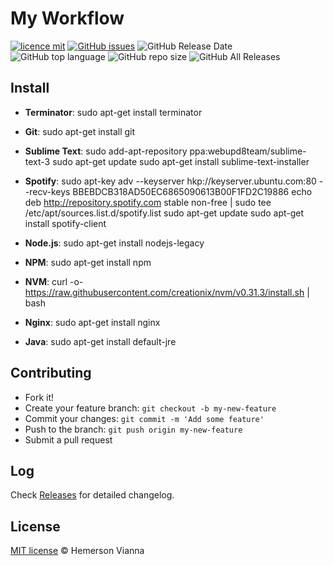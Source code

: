 # My Workflow

[![licence mit](https://img.shields.io/badge/license-MIT-blue.svg?style=flat-square)](http://hemersonvianna.mit-license.org/)
[![GitHub issues](https://img.shields.io/github/issues/org-moon-world/workflow.svg)](https://github.com/org-moon-world/workflow/issues)
![GitHub Release Date](https://img.shields.io/github/release-date/org-moon-world/workflow.svg)
![GitHub top language](https://img.shields.io/github/languages/top/org-moon-world/workflow.svg)
![GitHub repo size](https://img.shields.io/github/repo-size/org-moon-world/workflow.svg)
![GitHub All Releases](https://img.shields.io/github/downloads/org-moon-world/workflow/total.svg)

## Install

- **Terminator**: sudo apt-get install terminator
- **Git**: sudo apt-get install git
- **Sublime Text**: 
	sudo add-apt-repository ppa:webupd8team/sublime-text-3
	sudo apt-get update
	sudo apt-get install sublime-text-installer
- **Spotify**:
	sudo apt-key adv --keyserver hkp://keyserver.ubuntu.com:80 --recv-keys BBEBDCB318AD50EC6865090613B00F1FD2C19886
	echo deb http://repository.spotify.com stable non-free | sudo tee /etc/apt/sources.list.d/spotify.list
	sudo apt-get update
	sudo apt-get install spotify-client

- **Node.js**: sudo apt-get install nodejs-legacy
- **NPM**: sudo apt-get install npm
- **NVM**:  curl -o- https://raw.githubusercontent.com/creationix/nvm/v0.31.3/install.sh | bash
- **Nginx**: sudo apt-get install nginx
- **Java**: sudo apt-get install default-jre

## Contributing

- Fork it!
- Create your feature branch: `git checkout -b my-new-feature`
- Commit your changes: `git commit -m 'Add some feature'`
- Push to the branch: `git push origin my-new-feature`
- Submit a pull request

## Log

Check [Releases](https://github.com/org-moon-world/workflow/releases) for detailed changelog.

## License

[MIT license](http://hemersonvianna.mit-license.org/) © Hemerson Vianna
